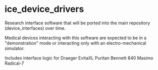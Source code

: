 ice_device_drivers
==================

Research interface software that will be ported into the main repository (device_interfaces) over time.

Medical devices interacting with this software are expected to be in a "demonstration" mode or interacting only with an electro-mechanical simulator.

Includes interface logic for
Draeger EvitaXL
Puritan Bennett 840
Masimo Radical-7

